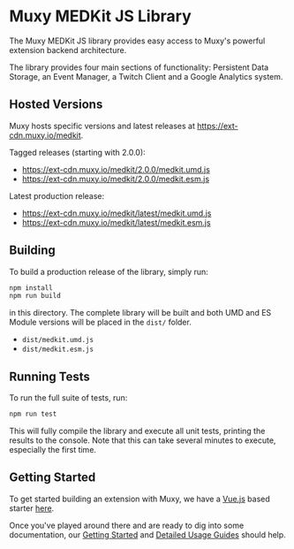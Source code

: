 # Muxy MEDKit JS Library

The Muxy MEDKit JS library provides easy access to Muxy's powerful extension backend architecture.

The library provides four main sections of functionality: Persistent Data Storage, an Event Manager,
a Twitch Client and a Google Analytics system.

## Hosted Versions

Muxy hosts specific versions and latest releases at https://ext-cdn.muxy.io/medkit.

Tagged releases (starting with 2.0.0):
* https://ext-cdn.muxy.io/medkit/2.0.0/medkit.umd.js
* https://ext-cdn.muxy.io/medkit/2.0.0/medkit.esm.js

Latest production release:
* https://ext-cdn.muxy.io/medkit/latest/medkit.umd.js
* https://ext-cdn.muxy.io/medkit/latest/medkit.esm.js

## Building

To build a production release of the library, simply run:

```sh
npm install
npm run build
```

in this directory. The complete library will be built and both UMD and ES Module versions will be
placed in the `dist/` folder.

- `dist/medkit.umd.js`
- `dist/medkit.esm.js`

## Running Tests

To run the full suite of tests, run:

```sh
npm run test
```

This will fully compile the library and execute all unit tests, printing the results to the console.
Note that this can take several minutes to execute, especially the first time.


## Getting Started

To get started building an extension with Muxy, we have a [Vue.js](https://vuejs.org) based starter
[here](https://github.com/muxy/medkit-starter-vue).

Once you've played around there and are ready to dig into some documentation, our
[Getting Started](https://dev.muxy.io/getting-started.html) and
[Detailed Usage Guides](https://dev.muxy.io/using.html) should help.
